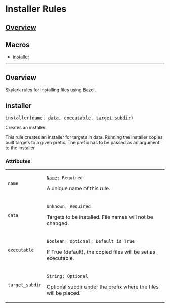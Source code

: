 
<!---
Documentation generated by Skydoc
-->
<h1>Installer Rules</h1>


<nav class="toc">
  <h2><a href="#overview">Overview</a></h2>
  <h2>Macros</h2>
  <ul>
    <li><a href="#installer">installer</a></li>
  </ul>
</nav>
<hr>

<a name="overview"></a>
## Overview

Skylark rules for installing files using Bazel.

<a name="installer"></a>
## installer

<pre>
installer(<a href="#installer.name">name</a>, <a href="#installer.data">data</a>, <a href="#installer.executable">executable</a>, <a href="#installer.target_subdir">target_subdir</a>)
</pre>

Creates an installer

This rule creates an installer for targets in data. Running the installer
copies built targets to a given prefix. The prefix has to be passed as an
argument to the installer.


<a name="installer_args"></a>
### Attributes


<table class="params-table">
  <colgroup>
    <col class="col-param" />
    <col class="col-description" />
  </colgroup>
  <tbody>
    <tr id="installer.name">
      <td><code>name</code></td>
      <td>
        <p><code><a href="https://bazel.build/docs/build-ref.html#name">Name</a>; Required</code></p>
        <p>A unique name of this rule.</p>
      </td>
    </tr>
    <tr id="installer.data">
      <td><code>data</code></td>
      <td>
        <p><code>Unknown; Required</code></p>
        <p>Targets to be installed. File names will not be changed.</p>
      </td>
    </tr>
    <tr id="installer.executable">
      <td><code>executable</code></td>
      <td>
        <p><code>Boolean; Optional; Default is True</code></p>
        <p>If True (default), the copied files will be set as executable.</p>
      </td>
    </tr>
    <tr id="installer.target_subdir">
      <td><code>target_subdir</code></td>
      <td>
        <p><code>String; Optional</code></p>
        <p>Optional subdir under the prefix where the files will be
placed.</p>
      </td>
    </tr>
  </tbody>
</table>
